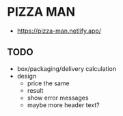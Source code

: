# PIZZA MAN

- https://pizza-man.netlify.app/

## TODO

- box/packaging/delivery calculation
- design
  - price the same
  - result
  - show error messages
  - maybe more header text?
